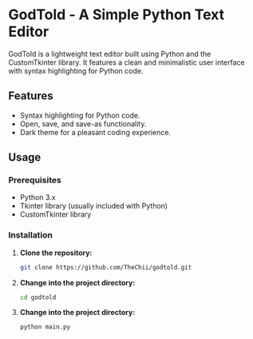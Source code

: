 # GodTold - A Simple Python Text Editor

GodTold is a lightweight text editor built using Python and the CustomTkinter library. It features a clean and minimalistic user interface with syntax highlighting for Python code.

## Features

- Syntax highlighting for Python code.
- Open, save, and save-as functionality.
- Dark theme for a pleasant coding experience.

## Usage

### Prerequisites

- Python 3.x
- Tkinter library (usually included with Python)
- CustomTkinter library

### Installation

1. **Clone the repository:**

   ```bash
   git clone https://github.com/TheChii/godtold.git
   
2. **Change into the project directory:**

   ```bash
   cd godtold
   
3. **Change into the project directory:**

   ```bash
   python main.py

